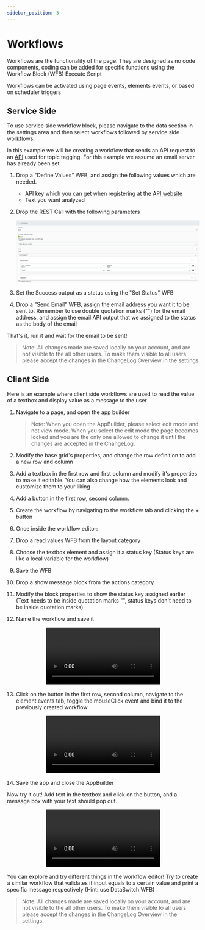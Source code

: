 ```yaml
---
sidebar_position: 3
---
```


# Workflows

Workflows are the functionality of the page. They are designed as no code components, coding can be added for specific functions using the Workflow Block (WFB) Execute Script

Workflows can be activated using page events, elements events, or based on scheduler triggers

## Service Side

To use service side workflow block, please navigate to the data section in the settings area and then select workflows followed by service side workflows.

In this example we will be creating a workflow that sends an API request to an [API](https://www.nlp-api.com/) used for topic tagging. For this example we assume an email server has already been set

1. Drop a "Define Values" WFB, and assign the following values which are needed.
   - API key which you can get when registering at the [API website](https://www.nlp-api.com/)
   - Text you want analyzed
2. Drop the REST Call with the following parameters
    <center>

   ![API parameters](../../static/img/tut3-1.png)

   </center>

3. Set the Success output as a status using the "Set Status" WFB
4. Drop a "Send Email" WFB, assign the email address you want it to be sent to. Remember to use double quotation marks ("") for the email address, and assign the email API output that we assigned to the status as the body of the email

That's it, run it and wait for the email to be sent!

> Note: All changes made are saved locally on your account, and are not visible to the all other users. To make them visible to all users please accept the changes in the ChangeLog Overview in the settings

## Client Side

Here is an example where client side workflows are used to read the value of a textbox and display value as a message to the user

1. Navigate to a page, and open the app builder

   > Note: When you open the AppBuilder, please select edit mode and not view mode. When you select the edit mode the page becomes locked and you are the only one allowed to change it until the changes are accepted in the ChangeLog.

2. Modify the base grid's properties, and change the row definition to add a new row and column
3. Add a textbox in the first row and first column and modify it's properties to make it editable. You can also change how the elements look and customize them to your liking
4. Add a button in the first row, second column.
5. Create the workflow by navigating to the workflow tab and clicking the + button
6. Once inside the workflow editor:
7. Drop a read values WFB from the layout category
8. Choose the textbox element and assign it a status key (Status keys are like a local variable for the workflow)
9. Save the WFB
10. Drop a show message block from the actions category
11. Modify the block properties to show the status key assigned earlier (Text needs to be inside quotation marks "", status keys don't need to be inside quotation marks)
12. Name the workflow and save it

<center>

<video controls="controls">
  <source src="/img/tut3-2.mov" />
</video>

</center>

13. Click on the button in the first row, second column, navigate to the element events tab, toggle the mouseClick event and bind it to the previously created workflow

<center>

<video controls="controls">
  <source src="/img/tut3-3.mov" />
</video>

</center>

14. Save the app and close the AppBuilder

Now try it out! Add text in the textbox and click on the button, and a message box with your text should pop out.

<center>

<video controls="controls">
  <source src="/img/tut3-4.mov" />
</video>

</center>

You can explore and try different things in the workflow editor! Try to create a similar workflow that validates if input equals to a certain value and print a specific message respectively (Hint: use DataSwitch WFB)

> Note: All changes made are saved locally on your account, and are not visible to the all other users. To make them visible to all users please accept the changes in the ChangeLog Overview in the settings.
